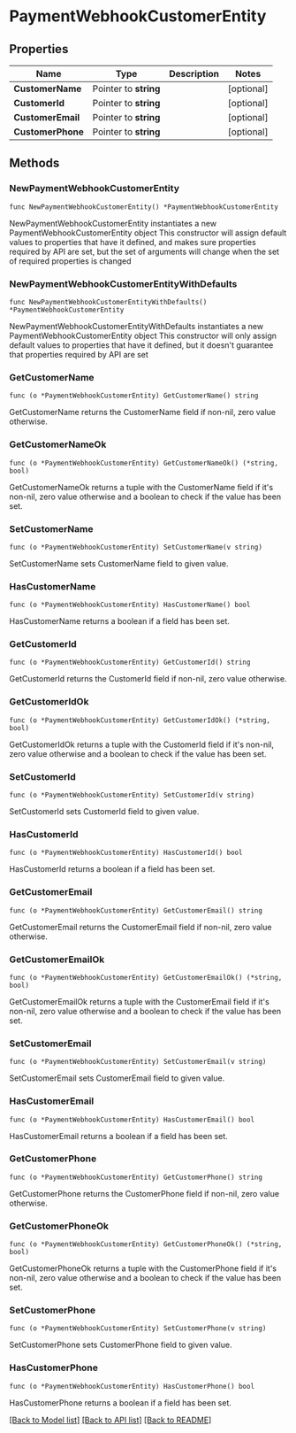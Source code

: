 # PaymentWebhookCustomerEntity

## Properties

Name | Type | Description | Notes
------------ | ------------- | ------------- | -------------
**CustomerName** | Pointer to **string** |  | [optional] 
**CustomerId** | Pointer to **string** |  | [optional] 
**CustomerEmail** | Pointer to **string** |  | [optional] 
**CustomerPhone** | Pointer to **string** |  | [optional] 

## Methods

### NewPaymentWebhookCustomerEntity

`func NewPaymentWebhookCustomerEntity() *PaymentWebhookCustomerEntity`

NewPaymentWebhookCustomerEntity instantiates a new PaymentWebhookCustomerEntity object
This constructor will assign default values to properties that have it defined,
and makes sure properties required by API are set, but the set of arguments
will change when the set of required properties is changed

### NewPaymentWebhookCustomerEntityWithDefaults

`func NewPaymentWebhookCustomerEntityWithDefaults() *PaymentWebhookCustomerEntity`

NewPaymentWebhookCustomerEntityWithDefaults instantiates a new PaymentWebhookCustomerEntity object
This constructor will only assign default values to properties that have it defined,
but it doesn't guarantee that properties required by API are set

### GetCustomerName

`func (o *PaymentWebhookCustomerEntity) GetCustomerName() string`

GetCustomerName returns the CustomerName field if non-nil, zero value otherwise.

### GetCustomerNameOk

`func (o *PaymentWebhookCustomerEntity) GetCustomerNameOk() (*string, bool)`

GetCustomerNameOk returns a tuple with the CustomerName field if it's non-nil, zero value otherwise
and a boolean to check if the value has been set.

### SetCustomerName

`func (o *PaymentWebhookCustomerEntity) SetCustomerName(v string)`

SetCustomerName sets CustomerName field to given value.

### HasCustomerName

`func (o *PaymentWebhookCustomerEntity) HasCustomerName() bool`

HasCustomerName returns a boolean if a field has been set.

### GetCustomerId

`func (o *PaymentWebhookCustomerEntity) GetCustomerId() string`

GetCustomerId returns the CustomerId field if non-nil, zero value otherwise.

### GetCustomerIdOk

`func (o *PaymentWebhookCustomerEntity) GetCustomerIdOk() (*string, bool)`

GetCustomerIdOk returns a tuple with the CustomerId field if it's non-nil, zero value otherwise
and a boolean to check if the value has been set.

### SetCustomerId

`func (o *PaymentWebhookCustomerEntity) SetCustomerId(v string)`

SetCustomerId sets CustomerId field to given value.

### HasCustomerId

`func (o *PaymentWebhookCustomerEntity) HasCustomerId() bool`

HasCustomerId returns a boolean if a field has been set.

### GetCustomerEmail

`func (o *PaymentWebhookCustomerEntity) GetCustomerEmail() string`

GetCustomerEmail returns the CustomerEmail field if non-nil, zero value otherwise.

### GetCustomerEmailOk

`func (o *PaymentWebhookCustomerEntity) GetCustomerEmailOk() (*string, bool)`

GetCustomerEmailOk returns a tuple with the CustomerEmail field if it's non-nil, zero value otherwise
and a boolean to check if the value has been set.

### SetCustomerEmail

`func (o *PaymentWebhookCustomerEntity) SetCustomerEmail(v string)`

SetCustomerEmail sets CustomerEmail field to given value.

### HasCustomerEmail

`func (o *PaymentWebhookCustomerEntity) HasCustomerEmail() bool`

HasCustomerEmail returns a boolean if a field has been set.

### GetCustomerPhone

`func (o *PaymentWebhookCustomerEntity) GetCustomerPhone() string`

GetCustomerPhone returns the CustomerPhone field if non-nil, zero value otherwise.

### GetCustomerPhoneOk

`func (o *PaymentWebhookCustomerEntity) GetCustomerPhoneOk() (*string, bool)`

GetCustomerPhoneOk returns a tuple with the CustomerPhone field if it's non-nil, zero value otherwise
and a boolean to check if the value has been set.

### SetCustomerPhone

`func (o *PaymentWebhookCustomerEntity) SetCustomerPhone(v string)`

SetCustomerPhone sets CustomerPhone field to given value.

### HasCustomerPhone

`func (o *PaymentWebhookCustomerEntity) HasCustomerPhone() bool`

HasCustomerPhone returns a boolean if a field has been set.


[[Back to Model list]](../README.md#documentation-for-models) [[Back to API list]](../README.md#documentation-for-api-endpoints) [[Back to README]](../README.md)


